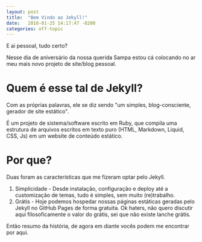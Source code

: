 ```yaml
---
layout: post
title:  "Bem Vindo ao Jekyll!"
date:   2016-01-25 14:17:47 -0200
categories: off-topic
---
```


E ai pessoal, tudo certo?

Nesse dia de aniversário da nossa querida Sampa estou cá colocando no ar meu mais novo projeto de site/blog pessoal.

# Quem é esse tal de Jekyll?

Com as próprias palavras, ele se diz sendo "um simples, blog-consciente, gerador de site estático".

É um projeto de sistema/software escrito em Ruby, que compila uma estrutura de arquivos escritos em texto puro (HTML, Markdown, Liquid, CSS, Js) em um website de conteúdo estático.

# Por que?

Duas foram as características que me fizeram optar pelo Jekyll.

1. Simplicidade - Desde instalação, configuração e deploy até a customização de temas, tudo é simples, sem muito (re)trabalho.
2. Grátis - Hoje podemos hospedar nossas páginas estáticas geradas pelo Jekyll no GitHub Pages de forma gratuita. Ok haters, não quero discutir aqui filosoficamente o valor do grátis, sei que não existe lanche grátis.

Então resumo da história, de agora em diante vocês podem me encontrar por aqui.
